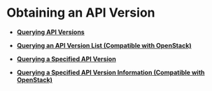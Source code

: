 # Obtaining an API Version<a name="en-us_topic_0056887469"></a>

-   **[Querying API Versions](querying-api-versions.md)**  

-   **[Querying an API Version List \(Compatible with OpenStack\)](querying-an-api-version-list-(compatible-with-openstack).md)**  

-   **[Querying a Specified API Version](querying-a-specified-api-version.md)**  

-   **[Querying a Specified API Version Information \(Compatible with OpenStack\)](querying-a-specified-api-version-information-(compatible-with-openstack).md)**  


